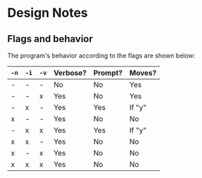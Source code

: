 # Design Notes

## Flags and behavior

The program's behavior according to the flags are shown below:

| `-n` | `-i` | `-v` | Verbose? | Prompt? | Moves? |
| ---- | ---- | ---- | -------- | ------- | ------ |
| -    | -    | -    | No       | No      | Yes    |
| -    | -    | x    | Yes      | No      | Yes    |
| -    | x    | -    | Yes      | Yes     | If "y" |
| x    | -    | -    | Yes      | No      | No     |
| -    | x    | x    | Yes      | Yes     | If "y" |
| x    | x    | -    | Yes      | No      | No     |
| x    | -    | x    | Yes      | No      | No     |
| x    | x    | x    | Yes      | No      | No     |
